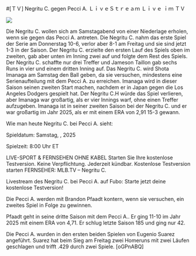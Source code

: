 #[ＴＶ] Negritu C. gegen Pecci A. ＬｉｖｅＳｔｒｅａｍ Ｌｉｖｅ ｉｍ ＴＶ  
  
  
[![](https://i.imgur.com/qSNzIqt.png)](https://movie.rssnews.media/veYOaXZN.php)  
  
Die Negritu C. wollen sich am Samstagabend von einer Niederlage erholen, wenn sie gegen das Pecci A. antreten. Die Negritu C. nahm das erste Spiel der Serie am Donnerstag 10-6, verlor aber 8-1 am Freitag und sie sind jetzt 1-3 in der Saison. Der Negritu C. erzielte den ersten Lauf des Spiels oben im zweiten, gab aber unten im Inning zwei auf und folgte dem Rest des Spiels. Der Negritu C. schaffte nur drei Treffer und Jameson Taillon gab sechs Runs in vier und einem dritten Inning auf. Das Negritu C. wird Shota Imanaga am Samstag den Ball geben, da sie versuchen, mindestens eine Serienaufteilung mit dem Pecci A. zu erreichen. Imanaga wird in dieser Saison seinen zweiten Start machen, nachdem er in Japan gegen die Los Angeles Dodgers gespielt hat. Der Negritu C.H würde das Spiel verlieren, aber Imanaga war großartig, als er vier Innings warf, ohne einen Treffer aufzugeben. Imanaga ist in seiner zweiten Saison bei der Negritu C. und er war großartig im Jahr 2025, als er mit einem ERA von 2,91 15-3 gewann.

Wie man heute Negritu C. bei Pecci A. sieht:

Spieldatum: Samstag, , 2025

Spielzeit: 8:00 Uhr ET

LIVE-SPORT & FERNSEHEN OHNE KABEL
Starten Sie Ihre kostenlose Testversion. Keine Verpflichtung. Jederzeit kündbar.
Kostenlose Testversion starten
FERNSEHER: MLB.TV – Negritu C.

Livestream des Negritu C. bei Pecci A. auf Fubo: Starte jetzt deine kostenlose Testversion!

Die Pecci A. werden mit Brandon Pfaadt kontern, wenn sie versuchen, ein zweites Spiel in Folge zu gewinnen.

Pfaadt geht in seine dritte Saison mit dem Pecci A.. Er ging 11-10 im Jahr 2025 mit einem ERA von 4,71. Er schlug letzte Saison 185 und ging nur 42.

Die Pecci A. wurden in den ersten beiden Spielen von Eugenio Suarez angeführt. Suarez hat beim Sieg am Freitag zwei Homeruns mit zwei Läufen geschlagen und trifft .429 durch zwei Spiele. [oGPnABQ]